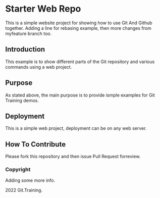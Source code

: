 # Starter Web Repo

This is a simple website project for showing how to use Git And Github together. 
Adding a line for rebasing example, then more changes from myfeature branch too. 

## Introduction

This example is to show different parts of the Git repository and various commands using a web project. 

## Purpose
As stated above, the main purpose is to provide ismple examples for Git Training demos. 
## Deployment
This is a simple web project, deployment can be on any web server. 

## How To Contribute

Please fork this repository and then issue Pull Request forreview. 

### Copyright

Adding some more info. 

2022 Git.Training.